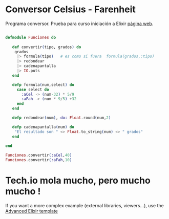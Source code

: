 # Conversor Celsius - Farenheit

[web]: http://www.ibserveis.com

Programa conversor. 
Prueba para curso iniciación a Elixir  [página web][web].

```elixir runnable

defmodule Funciones do
  
   def convertir(tipo, grados) do
    grados
     |> formula(tipo)   # es como si fuera  formula(grados,:tipo)
     |> redondear
     |> cadenapantalla
     |> IO.puts
   end

   defp formula(num,select) do
     case select do
       :aCel -> (num-32) * 5/9
       :aFah -> (num * 9/5) +32
     end
   end

   defp redondear(num), do: Float.round(num,2)

   defp cadenapantalla(num) do
    "El resultado son " <> Float.to_string(num) <> " grados"
   end
  
end

Funciones.convertir(:aCel,40)
Funciones.convertir(:aFah,10)

```

# Tech.io mola mucho, pero mucho mucho !

If you want a more complex example (external libraries, viewers...), use the [Advanced Elixir template](https://tech.io/select-repo/1226)
